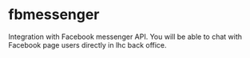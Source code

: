 # fbmessenger
Integration with Facebook messenger API. You will be able to chat with Facebook page users directly in lhc back office.
